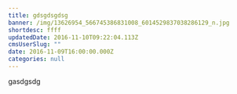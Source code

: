 ```yaml
---
title: gdsgdsgdsg
banner: /img/13626954_566745386831008_6014529837038286129_n.jpg
shortdesc: ffff
updatedDate: 2016-11-10T09:22:04.113Z
cmsUserSlug: ""
date: 2016-11-09T16:00:00.000Z
categories: null
---
```


gasdgsdg